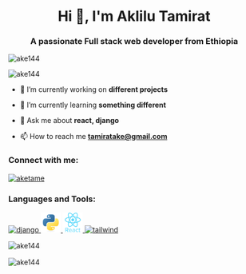 <h1 align="center">Hi 👋, I'm Aklilu Tamirat</h1>
<h3 align="center">A passionate Full stack web developer from Ethiopia</h3>

<p align="left"> <img src="https://pixabay.com/vectors/programmer-programming-code-work-1653351/" alt="ake144" /> </p>

<p align="left"> <img src="https://komarev.com/ghpvc/?username=ake144&label=Profile%20views&color=0e75b6&style=flat" alt="ake144" /> </p>

- 🔭 I’m currently working on **different projects**

- 🌱 I’m currently learning **something different**

- 💬 Ask me about **react, django**

- 📫 How to reach me **tamiratake@gmail.com**

<h3 align="left">Connect with me:</h3>
<p align="left">
<a href="https://www.leetcode.com/aketame" target="blank"><img align="center" src="https://raw.githubusercontent.com/rahuldkjain/github-profile-readme-generator/master/src/images/icons/Social/leet-code.svg" alt="aketame" height="30" width="40" /></a>
</p>

<h3 align="left">Languages and Tools:</h3>
<p align="left"> <a href="https://www.djangoproject.com/" target="_blank" rel="noreferrer"> <img src="https://cdn.worldvectorlogo.com/logos/django.svg" alt="django" width="40" height="40"/> </a>   <a href="https://www.python.org" target="_blank" rel="noreferrer"> <img src="https://raw.githubusercontent.com/devicons/devicon/master/icons/python/python-original.svg" alt="python" width="40" height="40"/> </a> <a href="https://reactjs.org/" target="_blank" rel="noreferrer"> <img src="https://raw.githubusercontent.com/devicons/devicon/master/icons/react/react-original-wordmark.svg" alt="react" width="40" height="40"/> </a><a href="https://tailwindcss.com/" target="_blank" rel="noreferrer"> <img src="https://www.vectorlogo.zone/logos/tailwindcss/tailwindcss-icon.svg" alt="tailwind" width="40" height="40"/> </a> </p>

<p><img align="center" src="https://github-readme-stats.vercel.app/api/top-langs?username=ake144&show_icons=true&locale=en&layout=compact" alt="ake144" /></p>

<p><img align="center" src="https://github-readme-streak-stats.herokuapp.com/?user=ake144&" alt="ake144" /></p>
